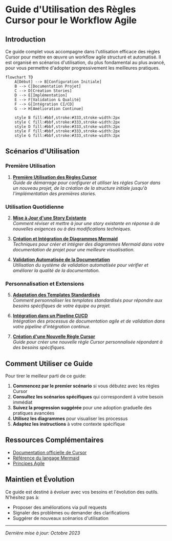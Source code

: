 # Guide d'Utilisation des Règles Cursor pour le Workflow Agile

## Introduction

Ce guide complet vous accompagne dans l'utilisation efficace des règles Cursor pour mettre en œuvre un workflow agile structuré et automatisé. Il est organisé en scénarios d'utilisation, du plus fondamental au plus avancé, pour vous permettre d'adopter progressivement les meilleures pratiques.

```mermaid
flowchart TD
    A[Début] --> B[Configuration Initiale]
    B --> C[Documentation Projet]
    C --> D[Création Stories]
    D --> E[Implémentation]
    E --> F[Validation & Qualité]
    F --> G[Intégration CI/CD]
    G --> H[Amélioration Continue]

    style B fill:#bbf,stroke:#333,stroke-width:2px
    style C fill:#bbf,stroke:#333,stroke-width:2px
    style D fill:#bbf,stroke:#333,stroke-width:2px
    style F fill:#bbf,stroke:#333,stroke-width:2px
    style G fill:#bbf,stroke:#333,stroke-width:2px
```

## Scénarios d'Utilisation

### Première Utilisation

1. [**Première Utilisation des Règles Cursor**](scenario-1-premiere-utilisation.md)  
   _Guide de démarrage pour configurer et utiliser les règles Cursor dans un nouveau projet, de la création de la structure initiale jusqu'à l'implémentation des premières stories._

### Utilisation Quotidienne

2. [**Mise à Jour d'une Story Existante**](scenario-2-mise-a-jour-story.md)  
   _Comment réviser et mettre à jour une story existante en réponse à de nouvelles exigences ou à des modifications techniques._

3. [**Création et Intégration de Diagrammes Mermaid**](scenario-3-diagrammes-mermaid.md)  
   _Techniques pour créer et intégrer des diagrammes Mermaid dans votre documentation de projet pour une meilleure visualisation._

4. [**Validation Automatisée de la Documentation**](scenario-4-validation-documentation.md)  
   _Utilisation du système de validation automatisée pour vérifier et améliorer la qualité de la documentation._

### Personnalisation et Extensions

5. [**Adaptation des Templates Standardisés**](scenario-5-adaptation-templates.md)  
   _Comment personnaliser les templates standardisés pour répondre aux besoins spécifiques de votre équipe ou projet._

6. [**Intégration dans un Pipeline CI/CD**](scenario-6-integration-cicd.md)  
   _Intégration des processus de documentation agile et de validation dans votre pipeline d'intégration continue._

7. [**Création d'une Nouvelle Règle Cursor**](scenario-7-creation-regle-cursor.md)  
   _Guide pour créer une nouvelle règle Cursor personnalisée répondant à des besoins spécifiques._

## Comment Utiliser ce Guide

Pour tirer le meilleur parti de ce guide:

1. **Commencez par le premier scénario** si vous débutez avec les règles Cursor
2. **Consultez les scénarios spécifiques** qui correspondent à votre besoin immédiat
3. **Suivez la progression suggérée** pour une adoption graduelle des pratiques avancées
4. **Utilisez les diagrammes** pour visualiser les processus
5. **Adaptez les instructions** à votre contexte spécifique

## Ressources Complémentaires

- [Documentation officielle de Cursor](https://cursor.sh/docs)
- [Référence du langage Mermaid](https://mermaid.js.org/)
- [Principes Agile](https://agilemanifesto.org/principles.html)

## Maintien et Évolution

Ce guide est destiné à évoluer avec vos besoins et l'évolution des outils. N'hésitez pas à:

- Proposer des améliorations via pull requests
- Signaler des problèmes ou demander des clarifications
- Suggérer de nouveaux scénarios d'utilisation

---

_Dernière mise à jour: Octobre 2023_
